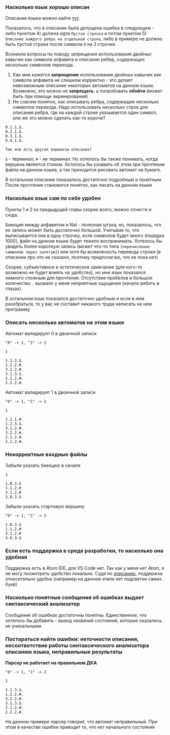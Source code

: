 ### Насколько язык хорошо описан
Описание языка можно найти [тут](https://github.com/Frosendroska/fl-2021-hse-win/blob/HW04/solution/my-automat.md). 

Показалось, что в описании была допущена ошибка в следующем - либо пунктом 4) должна идти `Пустая строчка` и потом пунктом 5) `Описание каждого ребра на отдельной строке`, либо в примере не должно быть пустой строки после символа `0` на 3 строчке.

Возникли вопросы по поводу запрещения использования двойных кавычек как символа алфавита и описании ребер, содержащих несколько символов перехода.
1. Как мне кажется **запрещение** использования двойных кавычек как символа алфавита не слишком корректно - это делает невозможным описание некоторых автоматов на данном языке. Возможно, это можно не **запрещать**, а попробовать **обойти** (может быть при помощи экранирования)
2. Не совсем понятно, как описывать ребра, содержащие несколько символов перехода. Надо использовать несколько строк для описания ребра, где на каждой строке указывается один символ, или же это можно сделать как-то короче?
```
0.1.1.$.
0.2.1.$.
0.3.1.$.
0.4.1.$.

Так или есть другие варианты описания?
```

`$` - терминал; `#` - не терминал. Но хотелось бы также понимать, когда вершина является стоком. Хотелось бы узнавать об этом при прочтении файла на данном языке, а так приходится рисовать автомат на бумаге.

В остальном описание показалось достаточно подробным и понятным. После прочтения становится понятно, как писать на данном языке

### Насколько язык сам по себе удобен
Пункты 1 и 2 из предыдущей главы скорее всего, можно отнести и сюда. 

Биекция между алфавитом и Nat - полезная штука, но, показалось, что ее запись может быть достаточно большой. Учитывая то, что выписывается она в одну строчку, если символов будет много (порядка 1000), файл на данном языке будет тяжело воспринимать. Хотелось бы увидеть более короткую запись (может что-то типа `{перечисление символов через запятую}`) или хотя бы возможность перевода строки (в описании про это не сказано, поэтому предполагаю, что ее пока нет)

Скорее, субъективное и эстетическое замечание (для кого-то возможно не будет влиять на удобство), но мне язык показался немного сложным для прочтения. Отсутствие пробелов и большое количество `.` вызвало у меня неприятные ощущения (начало рябить в глазах).

В остальном язык показался достаточно удобным и если в нем разобраться, то у вас не составит никакого труда написать на нем программу

### Описать несколько автоматов на этом языке
Автомат валидирует 0 в двоичной записи
```
"0" -> 1, "1" -> 2

1

1.1.3.$.
1.2.2.#.
3.2.2.#.
3.1.3.$.
2.1.2.#.
2.2.2.#.
```
Автомат валидирует 1 в двоичной записи
```
"0" -> 1, "1" -> 2

1

1.1.1.#.
1.2.3.$.
3.1.2.#.
3.2.2.#.
2.1.2.#.
2.2.2.#.
```

### Некорректные входные файлы
Забыли указать биекцию в начале
```
1

1.0.3.$
1.1.2.#
3.1.2.#
3.0.3.$
```
Забыли указать стартовую вершину
```
"0" -> 1, "1" -> 2

1.0.3.$
1.1.2.#
3.1.2.#
3.0.3.$
```

### Если есть поддержка в среде разработки, то насколько она удобная
Поддержка есть в Atom IDE, для VS Code нет. Так как у меня нет Atom, я не могу посмотреть удобство локально. Судя по [описанию](https://github.com/Frosendroska/fl-2021-hse-win/blob/HW01/Solution.md#%D0%B7%D0%B0%D0%B4%D0%B0%D0%BD%D0%B8%D0%B5-5), поддержка относительно удобна (например на данном этапе нет подсветки самих букв)

### Насколько понятные сообщения об ошибках выдает синтаксический анализатор
Сообщения об ошибках достаточны понятны. Единственное, что хотелось бы добавить - вывод названий состояний, которые оказались не уникальными

### Постараться найти ошибки: неточности описания, несоответствие работы синтаксического анализатора описанию языка, неправильные результаты
**Парсер не работает на правильном ДКА**
```
"0" -> 1, "1" -> 2

1

1.1.3.$.
1.2.2.#.
3.2.2.#.
3.1.3.$.
2.1.2.#.
2.2.2.#.
```
На данном примере парсер говорит, что автомат неправильный. При этом в качестве ошибки приводит то, что нет начального состояния

